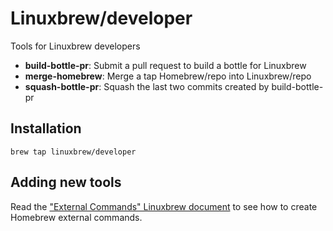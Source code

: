# Linuxbrew/developer

Tools for Linuxbrew developers

+ **build-bottle-pr**: Submit a pull request to build a bottle for Linuxbrew
+ **merge-homebrew**: Merge a tap Homebrew/repo into Linuxbrew/repo
+ **squash-bottle-pr**: Squash the last two commits created by build-bottle-pr

## Installation

```
brew tap linuxbrew/developer
```

## Adding new tools

Read the ["External Commands" Linuxbrew document](https://github.com/Homebrew/brew/blob/master/docs/External-Commands.md) to see how to create Homebrew external commands.
